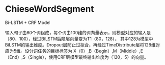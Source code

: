 # ChieseWordSegment
 Bi-LSTM + CRF  Model

  输入句子由80个词组成，每个词由100维的词向量表示，则模型对应的输入是（80，100），经过BiLSTM后隐层向量变为T1（80，128），
其中128为模型中BiLSTM的输出维度。Dropout层防止过拟合，再经过TimeDistribute层将128维对应为5维。设分词任务的目标标签为
X（0）,B（Begin）,M（Middle）,E（End）,S（Single），使用CRF层模型最终输出维度为（120，5）的向量。
